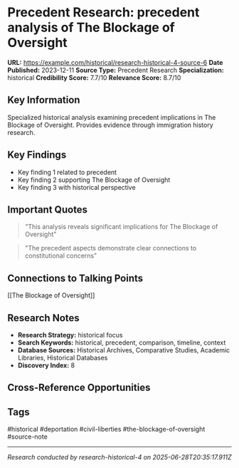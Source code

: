 # Precedent Research: precedent analysis of The Blockage of Oversight

**URL:** https://example.com/historical/research-historical-4-source-6
**Date Published:** 2023-12-11
**Source Type:** Precedent Research
**Specialization:** historical
**Credibility Score:** 7.7/10
**Relevance Score:** 8.7/10

## Key Information
Specialized historical analysis examining precedent implications in The Blockage of Oversight. Provides evidence through immigration history research.

## Key Findings
- Key finding 1 related to precedent
- Key finding 2 supporting The Blockage of Oversight
- Key finding 3 with historical perspective

## Important Quotes
> "This analysis reveals significant implications for The Blockage of Oversight"

> "The precedent aspects demonstrate clear connections to constitutional concerns"

## Connections to Talking Points
[[The Blockage of Oversight]]

## Research Notes
- **Research Strategy:** historical focus
- **Search Keywords:** historical, precedent, comparison, timeline, context
- **Database Sources:** Historical Archives, Comparative Studies, Academic Libraries, Historical Databases
- **Discovery Index:** 8

## Cross-Reference Opportunities
<!-- Audit agents will populate this section -->

## Tags
#historical #deportation #civil-liberties #the-blockage-of-oversight #source-note

---
*Research conducted by research-historical-4 on 2025-06-28T20:35:17.911Z*
